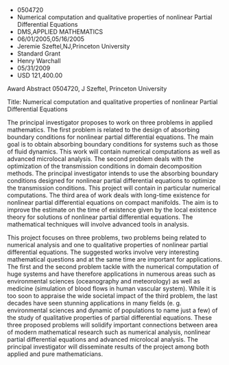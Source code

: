 
* 0504720
* Numerical computation and qualitative properties of nonlinear Partial Differential Equations
* DMS,APPLIED MATHEMATICS
* 06/01/2005,05/16/2005
* Jeremie Szeftel,NJ,Princeton University
* Standard Grant
* Henry Warchall
* 05/31/2009
* USD 121,400.00

Award Abstract 0504720, J Szeftel, Princeton University

Title: Numerical computation and qualitative properties of nonlinear Partial
Differential Equations

The principal investigator proposes to work on three problems in applied
mathematics. The first problem is related to the design of absorbing boundary
conditions for nonlinear partial differential equations. The main goal is to
obtain absorbing boundary conditions for systems such as those of fluid
dynamics. This work will contain numerical computations as well as advanced
microlocal analysis. The second problem deals with the optimization of the
transmission conditions in domain decomposition methods. The principal
investigator intends to use the absorbing boundary conditions designed for
nonlinear partial differential equations to optimize the transmission
conditions. This project will contain in particular numerical computations. The
third area of work deals with long-time existence for nonlinear partial
differential equations on compact manifolds. The aim is to improve the estimate
on the time of existence given by the local existence theory for solutions of
nonlinear partial differential equations. The mathematical techniques will
involve advanced tools in analysis.

This project focuses on three problems, two problems being related to numerical
analysis and one to qualitative properties of nonlinear partial differential
equations. The suggested works involve very interesting mathematical questions
and at the same time are important for applications. The first and the second
problem tackle with the numerical computation of huge systems and have therefore
applications in numerous areas such as environmental sciences (oceanography and
meteorology) as well as medicine (simulation of blood flows in human vascular
system). While it is too soon to appraise the wide societal impact of the third
problem, the last decades have seen stunning applications in many fields (e. g.
environmental sciences and dynamic of populations to name just a few) of the
study of qualitative properties of partial differential equations. These three
proposed problems will solidify important connections between area of modern
mathematical research such as numerical analysis, nonlinear partial differential
equations and advanced microlocal analysis. The principal investigator will
disseminate results of the project among both applied and pure mathematicians.
